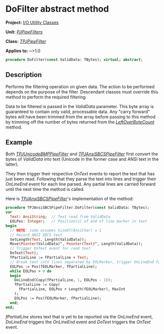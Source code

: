 # DoFilter abstract method

**Project:** [I/O Utility Classes](../API.md)

**Unit:** [_PJPipeFilters_](./PJPipeFilters.md)

**Class:** [_TPJPipeFilter_](./TPJPipeFilter.md)

**Applies to:** ~>1.0

```pascal
procedure DoFilter(const ValidData: TBytes); virtual; abstract;
```

## Description

Performs the filtering operation on given data. The action to be performed depends on the purpose of the filter. Descendant classes must override this method to perform the required filtering.

Data to be filtered is passed in the _ValidData_ parameter. This byte array is guaranteed to contain only valid, processable data. Any "carry forward" bytes will have been trimmed from the array before passing to this method by trimming off the number of bytes returned from the [_LeftOverByteCount_](./TPJPipeFilter-LeftOverByteCount.md) method.

## Example

Both [_TPJUnicodeBMPPipeFilter_](./TPJUnicodeBMPPipeFilter.md) and [_TPJAnsiSBCSPipeFilter_](./TPJAnsiSBCSPipeFilter.md) first convert the bytes of _ValidData_ into text (Unicode in the former case and ANSI text in the latter).

They then trigger their respective _OnText_ events to report the text that has just been read. Following that they parse the text into lines and trigger their _OnLineEnd_ event for each line parsed. Any partial lines are carried forward until the next time the method is called.

Here is [_TPJAnsiSBCSPipeFilter_](./TPJAnsiSBCSPipeFilter.md)'s implementation of the method:

```pascal
procedure TPJAnsiSBCSPipeFilter.DoFilter(const ValidData: TBytes);
var
  Text: AnsiString;  // Text read from ValidData
  EOLPos: Integer;   // Position(s) of end of line marker in text
begin
  // NOTE: code assumes SizeOf(AnsiChar) = 1
  // Record ANSI SBCS text
  SetLength(Text, Length(ValidData));
  Move(Pointer(ValidData)^, Pointer(Text)^, Length(ValidData));
  // Trigger OnText event for read text
  DoText(Text);
  fPartialLine := fPartialLine + Text;
  // Break text into lines separated by EOLMarker, trigger OnLineEnd for each
  EOLPos := Pos(fEOLMarker, fPartialLine);
  while EOLPos > 0 do
  begin
    DoLineEnd(Copy(fPartialLine, 1, EOLPos - 1));
    fPartialLine := Copy(
      fPartialLine, EOLPos + Length(fEOLMarker), MaxInt
    );
    EOLPos := Pos(fEOLMarker, fPartialLine);
  end;
end;
```

_fPartialLine_ stores text that is yet to be reported via the _OnLineEnd_ event, _DoLineEnd_ triggers the _OnLineEnd_ event and _DoText_ triggers the _OnText_ event.
